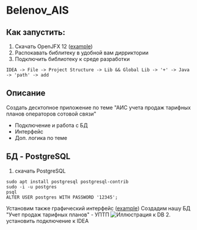 # Belenov_AIS
## Как запустить:
1. Скачать OpenJFX 12 ([example](https://github.com/Devorlon/OpenJFX-Installation-Linux))
2. Распокавать библитеку в удобной вам дирриктории
3. Подключить библиотеку к среде разработки
```
IDEA -> File -> Project Structure -> Lib && Global Lib -> '+' -> Java -> 'path' -> add
```

## Описание
Создать десктопное приложение по теме "АИС учета продаж тарифных планов операторов сотовой связи"
- Подключение и работа с БД
- Интерфейс
- Доп. логика по теме

## БД - PostgreSQL
1. скачать PostgreSQL
```
sudo apt install postgresql postgresql-contrib
sudo -i -u postgres
psql
ALTER USER postgres WITH PASSWORD '12345';
``` 
Установим также графический интерфейс ([example](https://www.pgadmin.org/download/pgadmin-4-apt/))
Создадим нашу БД "Учет продаж тарифных планов" - УПТП
![Иллюстрация к DB](https://github.com/luchikAR/AppKursowaya_Belenov/DB_java.jpg)
2. установить подключение к IDEA
